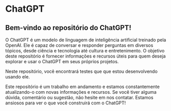 # ChatGPT

<div>
<h2>Bem-vindo ao repositório do ChatGPT!</h2>

<p>O ChatGPT é um modelo de linguagem de inteligência artificial treinado pela OpenAI. Ele é capaz de conversar e responder perguntas em diversos tópicos, desde ciência e tecnologia até cultura e entretenimento. O objetivo deste repositório é fornecer informações e recursos úteis para quem deseja explorar e usar o ChatGPT em seus próprios projetos.</p>

<p>Neste repositório, você encontrará testes que que estou desenvolvendo usando ele.</p>

<p>Este repositório é um trabalho em andamento e estamos constantemente atualizando-o com novas informações e recursos. Se você tiver alguma dúvida, comentário ou sugestão, não hesite em nos contatar. Estamos ansiosos para ver o que você construirá com o ChatGPT!</p>

</div>
